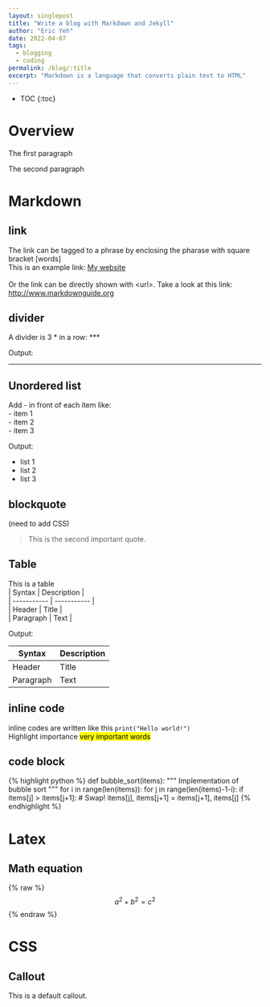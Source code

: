 ```yaml
---
layout: singlepost
title: "Write a blog with Markdown and Jekyll"
author: "Eric Yeh"
date: 2022-04-07
tags: 
  - blogging
  - coding
permalink: /blog/:title
excerpt: "Markdown is a language that converts plain text to HTML"
---
```


* TOC
{:toc}


# Overview

<p>The first paragraph</p>

<p>The second paragraph</p>

# Markdown

## link

The link can be tagged to a phrase by enclosing the pharase with square bracket \[words\] <br>
This is an example link: [My website](https://ericyeh-dr.github.io)<br>
<br>
Or the link can be directly shown with \<url\>. Take a look at this link: <http://www.markdownguide.org>

## divider

A divider is 3 \* in a row: \*\*\*

Output:

***

## Unordered list

Add \- in front of each item like:<br>
\- item 1<br>
\- item 2<br>
\- item 3<br>

Output:

- list 1
- list 2
- list 3

## blockquote

(need to add CSS)

> This is the second important quote.

## Table

This is a table<br>
\| Syntax      \| Description \|<br>
\| ----------- \| ----------- \|<br>
\| Header      \| Title       \|<br>
\| Paragraph   \| Text        \|<br>


Output:

| Syntax      | Description |
| ----------- | ----------- |
| Header      | Title       |
| Paragraph   | Text        |

## inline code

inline codes are written like this `print("Hello world!")`<br>
Highlight importance <mark>very important words</mark>

## code block

{% highlight python %}
def bubble_sort(items):
    """ Implementation of bubble sort """
    for i in range(len(items)):
        for j in range(len(items)-1-i):
            if items[j] > items[j+1]:
                # Swap!
                items[j], items[j+1] = items[j+1], items[j]
{% endhighlight %}

# Latex

## Math equation

{% raw %}
  $$a^2 + b^2 = c^2$$
{% endraw %}

# CSS

## Callout

<div class="callout callout-default">
  This is a default callout.
</div>









  



